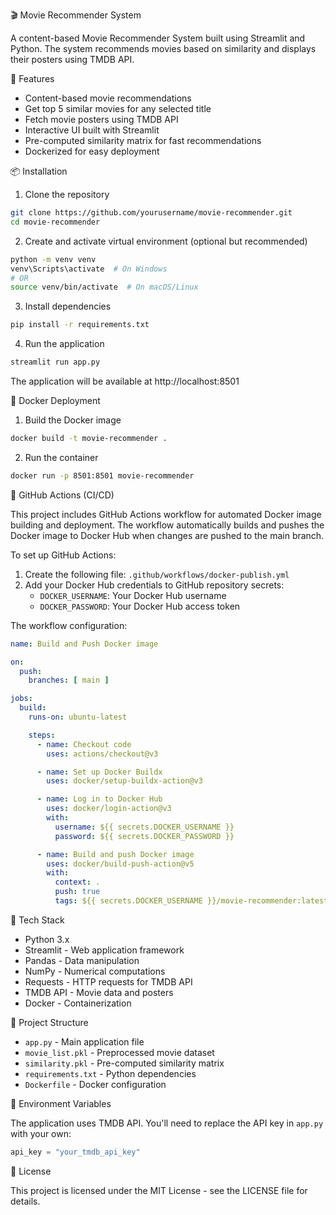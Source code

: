🎬 Movie Recommender System

A content-based Movie Recommender System built using Streamlit and Python. The system recommends movies based on similarity and displays their posters using TMDB API.

🚀 Features

- Content-based movie recommendations
- Get top 5 similar movies for any selected title
- Fetch movie posters using TMDB API
- Interactive UI built with Streamlit
- Pre-computed similarity matrix for fast recommendations
- Dockerized for easy deployment

📦 Installation

1. Clone the repository
```bash
git clone https://github.com/yourusername/movie-recommender.git
cd movie-recommender
```

2. Create and activate virtual environment (optional but recommended)
```bash
python -m venv venv
venv\Scripts\activate  # On Windows
# OR
source venv/bin/activate  # On macOS/Linux
```

3. Install dependencies
```bash
pip install -r requirements.txt
```

4. Run the application
```bash
streamlit run app.py
```

The application will be available at http://localhost:8501

🐳 Docker Deployment

1. Build the Docker image
```bash
docker build -t movie-recommender .
```

2. Run the container
```bash
docker run -p 8501:8501 movie-recommender
```

🔄 GitHub Actions (CI/CD)

This project includes GitHub Actions workflow for automated Docker image building and deployment. The workflow automatically builds and pushes the Docker image to Docker Hub when changes are pushed to the main branch.

To set up GitHub Actions:

1. Create the following file: `.github/workflows/docker-publish.yml`
2. Add your Docker Hub credentials to GitHub repository secrets:
   - `DOCKER_USERNAME`: Your Docker Hub username
   - `DOCKER_PASSWORD`: Your Docker Hub access token

The workflow configuration:
```yaml
name: Build and Push Docker image

on:
  push:
    branches: [ main ]

jobs:
  build:
    runs-on: ubuntu-latest

    steps:
      - name: Checkout code
        uses: actions/checkout@v3

      - name: Set up Docker Buildx
        uses: docker/setup-buildx-action@v3

      - name: Log in to Docker Hub
        uses: docker/login-action@v3
        with:
          username: ${{ secrets.DOCKER_USERNAME }}
          password: ${{ secrets.DOCKER_PASSWORD }}

      - name: Build and push Docker image
        uses: docker/build-push-action@v5
        with:
          context: .
          push: true
          tags: ${{ secrets.DOCKER_USERNAME }}/movie-recommender:latest
```

🔧 Tech Stack

- Python 3.x
- Streamlit - Web application framework
- Pandas - Data manipulation
- NumPy - Numerical computations
- Requests - HTTP requests for TMDB API
- TMDB API - Movie data and posters
- Docker - Containerization

📝 Project Structure

- `app.py` - Main application file
- `movie_list.pkl` - Preprocessed movie dataset
- `similarity.pkl` - Pre-computed similarity matrix
- `requirements.txt` - Python dependencies
- `Dockerfile` - Docker configuration

🔑 Environment Variables

The application uses TMDB API. You'll need to replace the API key in `app.py` with your own:
```python
api_key = "your_tmdb_api_key"
```

📄 License

This project is licensed under the MIT License - see the LICENSE file for details.
